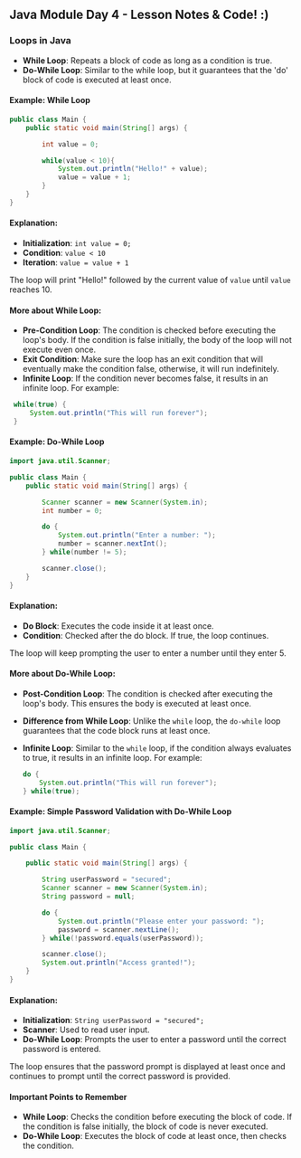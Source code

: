 ## Java Module Day 4 - Lesson Notes & Code! :)

### Loops in Java

- **While Loop**: Repeats a block of code as long as a condition is true.
- **Do-While Loop**: Similar to the while loop, but it guarantees that the 'do' block of code is executed at least once.

#### Example: While Loop

```java
public class Main {
    public static void main(String[] args) {

        int value = 0;

        while(value < 10){
            System.out.println("Hello!" + value);
            value = value + 1;
        }
    }
}
```

#### Explanation:

- **Initialization**: `int value = 0;`
- **Condition**: `value < 10`
- **Iteration**: `value = value + 1`

The loop will print "Hello!" followed by the current value of `value` until `value` reaches 10.

#### More about While Loop:

- **Pre-Condition Loop**: The condition is checked before executing the loop's body. If the condition is false initially, the body of the loop will not execute even once.
- **Exit Condition**: Make sure the loop has an exit condition that will eventually make the condition false, otherwise, it will run indefinitely.
- **Infinite Loop**: If the condition never becomes false, it results in an infinite loop. For example:
  
 ```java
  while(true) {
      System.out.println("This will run forever");
  }
  ```

#### Example: Do-While Loop

```java
import java.util.Scanner;

public class Main {
    public static void main(String[] args) {

        Scanner scanner = new Scanner(System.in);
        int number = 0;

        do {
            System.out.println("Enter a number: ");
            number = scanner.nextInt();
        } while(number != 5);

        scanner.close();
    }
}
```

#### Explanation:

- **Do Block**: Executes the code inside it at least once.
- **Condition**: Checked after the do block. If true, the loop continues.

The loop will keep prompting the user to enter a number until they enter 5.

#### More about Do-While Loop:

- **Post-Condition Loop**: The condition is checked after executing the loop's body. This ensures the body is executed at least once.
- **Difference from While Loop**: Unlike the `while` loop, the `do-while` loop guarantees that the code block runs at least once.
- **Infinite Loop**: Similar to the `while` loop, if the condition always evaluates to true, it results in an infinite loop. For example:

  ```java
  do {
      System.out.println("This will run forever");
  } while(true);
  ```

#### Example: Simple Password Validation with Do-While Loop

```java
import java.util.Scanner;

public class Main {

    public static void main(String[] args) {

        String userPassword = "secured";
        Scanner scanner = new Scanner(System.in);
        String password = null;

        do {
            System.out.println("Please enter your password: ");
            password = scanner.nextLine();
        } while(!password.equals(userPassword));

        scanner.close();
        System.out.println("Access granted!");
    }
}
```

#### Explanation:

- **Initialization**: `String userPassword = "secured";`
- **Scanner**: Used to read user input.
- **Do-While Loop**: Prompts the user to enter a password until the correct password is entered.

The loop ensures that the password prompt is displayed at least once and continues to prompt until the correct password is provided.

#### Important Points to Remember

- **While Loop**: Checks the condition before executing the block of code. If the condition is false initially, the block of code is never executed.
- **Do-While Loop**: Executes the block of code at least once, then checks the condition.
